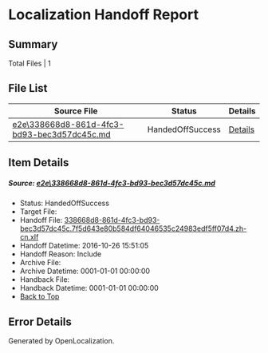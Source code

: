 # <a name='report-top'></a> Localization Handoff Report

## Summary
 Total Files | 1

## File List
 Source File | Status | Details 
 ----------- | ------ | ------- 
 [e2e\338668d8-861d-4fc3-bd93-bec3d57dc45c.md](https://github.com/OpenLocalizationTestOrg/ol-test0/blob/e595bf5a21e2048ab125ab82ac275d0a5f152f16/e2e/338668d8-861d-4fc3-bd93-bec3d57dc45c.md) | HandedOffSuccess | [Details](#82d6c615fbce77f4c5eca46792d436700500b8f43)

## Item Details
##### <a name='82d6c615fbce77f4c5eca46792d436700500b8f43'></a> Source: [e2e\338668d8-861d-4fc3-bd93-bec3d57dc45c.md](https://github.com/OpenLocalizationTestOrg/ol-test0/blob/e595bf5a21e2048ab125ab82ac275d0a5f152f16/e2e/338668d8-861d-4fc3-bd93-bec3d57dc45c.md)
* Status: HandedOffSuccess
* Target File: 
* Handoff File: [338668d8-861d-4fc3-bd93-bec3d57dc45c.7f5d643e80b584df64046535c24983edf5ff07d4.zh-cn.xlf](https://github.com/OpenLocalizationTestOrg/ol-test0-handoff/blob/61f58d7441aa89c24db0a88c0f19595f5a837f5a/ol-handoff/OpenLocalizationTestOrg/ol-test0-zhcn/shujia/ht/338668d8-861d-4fc3-bd93-bec3d57dc45c.7f5d643e80b584df64046535c24983edf5ff07d4.zh-cn.xlf)
* Handoff Datetime: 2016-10-26 15:51:05
* Handoff Reason: Include
* Archive File: 
* Archive Datetime: 0001-01-01 00:00:00
* Handback File: 
* Handback Datetime: 0001-01-01 00:00:00
* [Back to Top](#report-top)


## Error Details

Generated by OpenLocalization.
